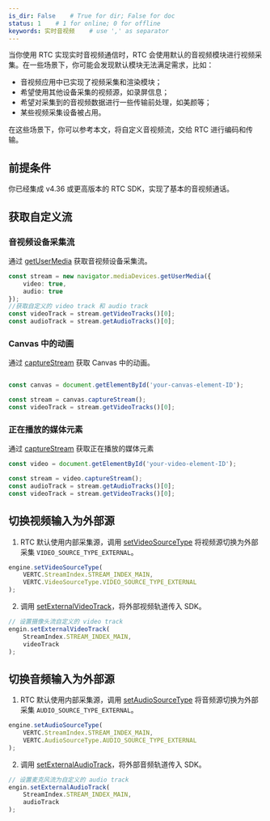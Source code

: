 ```yaml
---
is_dir: False    # True for dir; False for doc
status: 1    # 1 for online; 0 for offline
keywords: 实时音视频    # use ',' as separator
---
```


当你使用 RTC 实现实时音视频通信时，RTC 会使用默认的音视频模块进行视频采集。在一些场景下，你可能会发现默认模块无法满足需求，比如：

* 音视频应用中已实现了视频采集和渲染模块；
* 希望使用其他设备采集的视频源，如录屏信息；
* 希望对采集到的音视频数据进行一些传输前处理，如美颜等；
* 某些视频采集设备被占用。

在这些场景下，你可以参考本文，将自定义音视频流，交给 RTC 进行编码和传输。
## 前提条件
你已经集成 v4.36 或更高版本的 RTC SDK，实现了基本的音视频通话。

## 获取自定义流
### 音视频设备采集流
通过 [getUserMedia](https://developer.mozilla.org/en-US/docs/Web/API/MediaDevices/getUserMedia) 获取音视频设备采集流。
```typescript
const stream = new navigator.mediaDevices.getUserMedia({
    video: true,
    audio: true
});
//获取自定义的 video track 和 audio track
const videoTrack = stream.getVideoTracks()[0];
const audioTrack = stream.getAudioTracks()[0];
```
### Canvas 中的动画
通过 [captureStream](https://developer.mozilla.org/en-US/docs/Web/API/HTMLCanvasElement/captureStream) 获取 Canvas 中的动画。
```typescript

const canvas = document.getElementById('your-canvas-element-ID');

const stream = canvas.captureStream();
const videoTrack = stream.getVideoTracks()[0];
```
### 正在播放的媒体元素
通过 [captureStream](https://developer.mozilla.org/en-US/docs/Web/API/HTMLMediaElement/captureStream) 获取正在播放的媒体元素
```typescript
const video = document.getElementById('your-video-element-ID');

const stream = video.captureStream();
const audioTrack = stream.getAudioTracks()[0];
const videoTrack = stream.getVideoTracks()[0];
```
## 切换视频输入为外部源
1. RTC 默认使用内部采集源，调用 [setVideoSourceType](104478#setvideosourcetype) 将视频源切换为外部采集 `VIDEO_SOURCE_TYPE_EXTERNAL`。
```typescript
engine.setVideoSourceType(
    VERTC.StreamIndex.STREAM_INDEX_MAIN, 
    VERTC.VideoSourceType.VIDEO_SOURCE_TYPE_EXTERNAL
);
```
2. 调用 [setExternalVideoTrack](104478#setexternalvideotrack)，将外部视频轨道传入 SDK。
```typescript
// 设置摄像头流自定义的 video track
engin.setExternalVideoTrack(
    StreamIndex.STREAM_INDEX_MAIN,
    videoTrack
);
```
## 切换音频输入为外部源
1. RTC 默认使用内部采集源，调用 [setAudioSourceType](104478#setaudiosourcetype) 将音频源切换为外部采集 `AUDIO_SOURCE_TYPE_EXTERNAL`。
```typescript
engine.setAudioSourceType(
    VERTC.StreamIndex.STREAM_INDEX_MAIN, 
    VERTC.AudioSourceType.AUDIO_SOURCE_TYPE_EXTERNAL
);
```
2. 调用 [setExternalAudioTrack](104478#setexternalaudiotrack)，将外部音频轨道传入 SDK。
```typescript
// 设置麦克风流为自定义的 audio track
engin.setExternalAudioTrack(
    StreamIndex.STREAM_INDEX_MAIN,
    audioTrack
);
```
